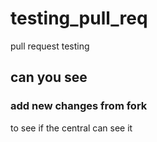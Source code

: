 # testing_pull_req
pull request testing 

## can you see

### add new changes from fork
to see if the central can see it
